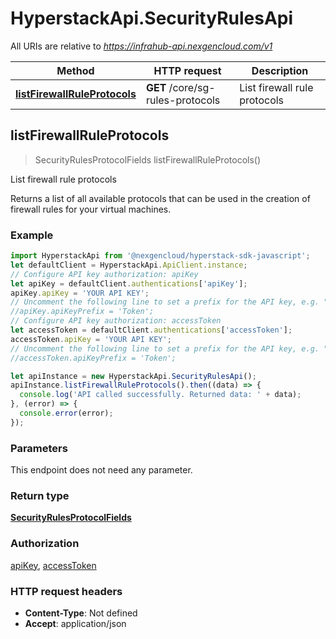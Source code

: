 # HyperstackApi.SecurityRulesApi

All URIs are relative to *https://infrahub-api.nexgencloud.com/v1*

Method | HTTP request | Description
------------- | ------------- | -------------
[**listFirewallRuleProtocols**](SecurityRulesApi.md#listFirewallRuleProtocols) | **GET** /core/sg-rules-protocols | List firewall rule protocols



## listFirewallRuleProtocols

> SecurityRulesProtocolFields listFirewallRuleProtocols()

List firewall rule protocols

Returns a list of all available protocols that can be used in the creation of firewall rules for your virtual machines.

### Example

```javascript
import HyperstackApi from '@nexgencloud/hyperstack-sdk-javascript';
let defaultClient = HyperstackApi.ApiClient.instance;
// Configure API key authorization: apiKey
let apiKey = defaultClient.authentications['apiKey'];
apiKey.apiKey = 'YOUR API KEY';
// Uncomment the following line to set a prefix for the API key, e.g. "Token" (defaults to null)
//apiKey.apiKeyPrefix = 'Token';
// Configure API key authorization: accessToken
let accessToken = defaultClient.authentications['accessToken'];
accessToken.apiKey = 'YOUR API KEY';
// Uncomment the following line to set a prefix for the API key, e.g. "Token" (defaults to null)
//accessToken.apiKeyPrefix = 'Token';

let apiInstance = new HyperstackApi.SecurityRulesApi();
apiInstance.listFirewallRuleProtocols().then((data) => {
  console.log('API called successfully. Returned data: ' + data);
}, (error) => {
  console.error(error);
});

```

### Parameters

This endpoint does not need any parameter.

### Return type

[**SecurityRulesProtocolFields**](SecurityRulesProtocolFields.md)

### Authorization

[apiKey](../README.md#apiKey), [accessToken](../README.md#accessToken)

### HTTP request headers

- **Content-Type**: Not defined
- **Accept**: application/json

